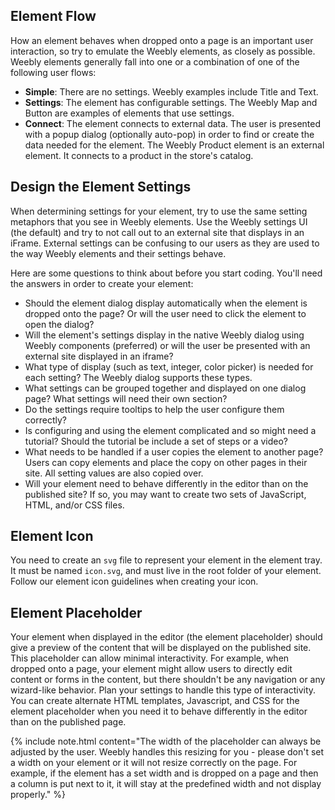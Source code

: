 ## Element Flow

How an element behaves when dropped onto a page is an important user interaction, so try to emulate the Weebly elements, as closely as possible. Weebly elements generally fall into one or a combination of one of the following user flows:
* **Simple**: There are no settings. Weebly examples include Title and Text.
* **Settings**: The element has configurable settings. The Weebly Map and Button are examples of elements that use settings.
* **Connect**: The element connects to external data. The user is presented with a popup dialog (optionally auto-pop) in order to find or create the data needed for the element. The Weebly Product element is an external element. It connects to a product in the store's catalog.

## Design the Element Settings

When determining settings for your element, try to use the same setting metaphors that you see in Weebly elements. Use the Weebly settings UI (the default) and try to not call out to an external site that displays in an iFrame. External settings can be confusing to our users as they are used to the way Weebly elements and their settings behave.

Here are some questions to think about before you start coding. You'll need the answers in order to create your element:
* Should the element dialog display automatically when the element is dropped onto the page? Or will the user need to click the element to open the dialog?
* Will the element's settings display in the native Weebly dialog using Weebly components (preferred) or will the user be presented with an external site displayed in an iframe?
* What type of display (such as text, integer, color picker) is needed for each setting? The Weebly dialog supports these types<!--todo: link-->.
* What settings can be grouped together and displayed on one dialog page? What settings will need their own section?
* Do the settings require tooltips to help the user configure them correctly?
* Is configuring and using the element complicated and so might need a tutorial? Should the tutorial be include a set of steps or a video?
* What needs to be handled if a user copies the element to another page?
  Users can copy elements and place the copy on other pages in their site. All setting values are also copied over.
* Will your element need to behave differently in the editor than on the published site? If so, you may want to create two sets of JavaScript, HTML, and/or CSS files.

## Element Icon

​You need to create an `svg` file to represent your element in the element tray. It must be named `icon.svg`, and must live in the root folder of your element.  Follow our element icon guidelines<!--todo: link--> when creating your icon.

## Element Placeholder

​Your element when displayed in the editor (the element placeholder) should give a preview of the content that will be displayed on the published site. This placeholder can allow minimal interactivity. For example, when dropped onto a page, your element might allow users to directly edit content or forms in the content, but there shouldn't be any navigation or any wizard-like behavior. Plan your settings to handle this type of interactivity. You can create alternate HTML templates, Javascript, and CSS for the element placeholder when you need it to behave differently in the editor than on the published page.

{% include note.html content="The width of the placeholder can always be adjusted by the user. Weebly handles this resizing for you - please don't set a width on your element or it will not resize correctly on the page. For example, if the element has a set width and is dropped on a page and then a column is put next to it, it will stay at the predefined width and not display properly." %}
